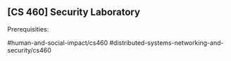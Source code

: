 ## [CS 460] Security Laboratory

Prerequisities:


#human-and-social-impact/cs460
#distributed-systems-networking-and-security/cs460